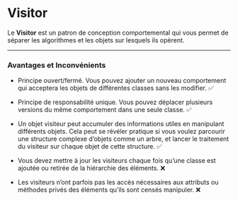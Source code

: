 # Visitor

Le **Visitor** est un patron de conception comportemental qui vous permet de séparer les algorithmes et les objets sur lesquels ils opèrent.

---
### Avantages et Inconvénients

- Principe ouvert/fermé. Vous pouvez ajouter un nouveau comportement qui acceptera les objets de différentes classes sans les modifier. ✅
- Principe de responsabilité unique. Vous pouvez déplacer plusieurs versions du même comportement dans une seule classe. ✅
- Un objet visiteur peut accumuler des informations utiles en manipulant différents objets. Cela peut se révéler pratique si vous voulez parcourir une structure complexe d’objets comme un arbre, et lancer le traitement du visiteur sur chaque objet de cette structure. ✅

- Vous devez mettre à jour les visiteurs chaque fois qu’une classe est ajoutée ou retirée de la hiérarchie des éléments. ❌
- Les visiteurs n’ont parfois pas les accès nécessaires aux attributs ou méthodes privés des éléments qu’ils sont censés manipuler. ❌